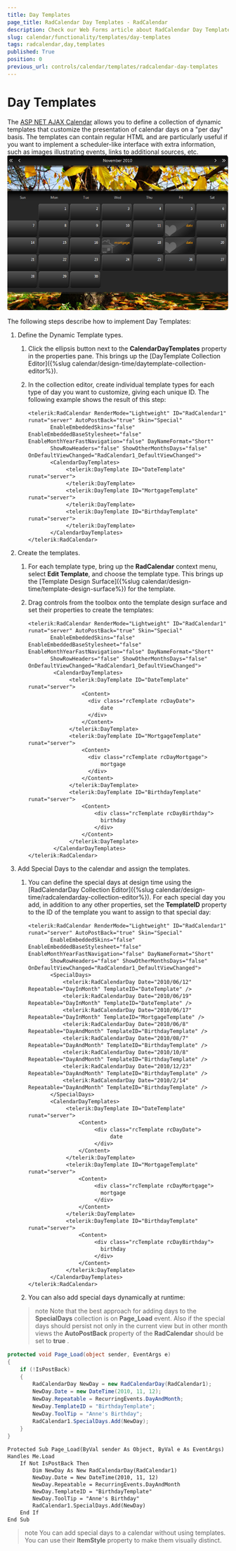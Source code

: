 ```yaml
---
title: Day Templates
page_title: RadCalendar Day Templates - RadCalendar
description: Check our Web Forms article about RadCalendar Day Templates.
slug: calendar/functionality/templates/day-templates
tags: radcalendar,day,templates
published: True
position: 0
previous_url: controls/calendar/templates/radcalendar-day-templates
---
```


# Day Templates



The [ASP NET AJAX Calendar](https://www.telerik.com/products/aspnet-ajax/calendar.aspx) allows you to define a collection of dynamic templates that customize the presentation of calendar days on a "per day" basis. The templates can contain regular HTML and are particularly useful if you want to implement a scheduler-like interface with extra information, such as images illustrating events, links to additional sources, etc.
![Templated RadCalendar](images/calendar_SpecialDayTemplates.png)

The following steps describe how to implement Day Templates:

1. Define the Dynamic Template types.

    1. Click the ellipsis button next to the **CalendarDayTemplates** property in the properties pane. This brings up the [DayTemplate Collection Editor]({%slug calendar/design-time/daytemplate-collection-editor%}).
    
    2. In the collection editor, create individual template types for each type of day you want to customize, giving each unique ID. The following example shows the result of this step:
        ````ASPNET
        <telerik:RadCalendar RenderMode="Lightweight" ID="RadCalendar1" runat="server" AutoPostBack="true" Skin="Special"
               EnableEmbeddedSkins="false" EnableEmbeddedBaseStylesheet="false" EnableMonthYearFastNavigation="false" DayNameFormat="Short"
               ShowRowHeaders="false" ShowOtherMonthsDays="false" OnDefaultViewChanged="RadCalendar1_DefaultViewChanged">
               <CalendarDayTemplates>
                    <telerik:DayTemplate ID="DateTemplate" runat="server">
                    </telerik:DayTemplate>
                    <telerik:DayTemplate ID="MortgageTemplate" runat="server">
                    </telerik:DayTemplate>
                    <telerik:DayTemplate ID="BirthdayTemplate" runat="server">
                    </telerik:DayTemplate>
               </CalendarDayTemplates>
        </telerik:RadCalendar>
        ````



2. Create the templates.

    1. For each template type, bring up the **RadCalendar** context menu, select **Edit Template**, and choose the template type. This brings up the [Template Design Surface]({%slug calendar/design-time/template-design-surface%}) for the template.
    
    2. Drag controls from the toolbox onto the template design surface and set their properties to create the templates:
        ````ASPNET
        <telerik:RadCalendar RenderMode="Lightweight" ID="RadCalendar1" runat="server" AutoPostBack="true" Skin="Special"
               EnableEmbeddedSkins="false" EnableEmbeddedBaseStylesheet="false" EnableMonthYearFastNavigation="false" DayNameFormat="Short"
               ShowRowHeaders="false" ShowOtherMonthsDays="false" OnDefaultViewChanged="RadCalendar1_DefaultViewChanged">
                <CalendarDayTemplates>
                     <telerik:DayTemplate ID="DateTemplate" runat="server">
                         <Content>
                           <div class="rcTemplate rcDayDate">
                               date
                           </div>
                         </Content>
                     </telerik:DayTemplate>
                     <telerik:DayTemplate ID="MortgageTemplate" runat="server">
                         <Content>
                           <div class="rcTemplate rcDayMortgage">
                               mortgage
                           </div>
                         </Content>
                     </telerik:DayTemplate>
                     <telerik:DayTemplate ID="BirthdayTemplate" runat="server">
                         <Content>
                             <div class="rcTemplate rcDayBirthday">
                               birthday
                             </div>
                         </Content>
                     </telerik:DayTemplate>
                </CalendarDayTemplates>
        </telerik:RadCalendar>
        ````
    
    
    
3. Add Special Days to the calendar and assign the templates.

    1. You can define the special days at design time using the [RadCalendarDay Collection Editor]({%slug calendar/design-time/radcalendarday-collection-editor%}). For each special day you add, in addition to any other properties, set the **TemplateID** property to the ID of the template you want to assign to that special day:
        ````ASPNET
        <telerik:RadCalendar RenderMode="Lightweight" ID="RadCalendar1" runat="server" AutoPostBack="true" Skin="Special"
               EnableEmbeddedSkins="false" EnableEmbeddedBaseStylesheet="false" EnableMonthYearFastNavigation="false" DayNameFormat="Short"
               ShowRowHeaders="false" ShowOtherMonthsDays="false" OnDefaultViewChanged="RadCalendar1_DefaultViewChanged">
               <SpecialDays>
                   <telerik:RadCalendarDay Date="2010/06/12" Repeatable="DayInMonth" TemplateID="DateTemplate" />
                   <telerik:RadCalendarDay Date="2010/06/19" Repeatable="DayInMonth" TemplateID="DateTemplate" />
                   <telerik:RadCalendarDay Date="2010/06/17" Repeatable="DayInMonth" TemplateID="MortgageTemplate" />
                   <telerik:RadCalendarDay Date="2010/06/8" Repeatable="DayAndMonth" TemplateID="BirthdayTemplate" />
                   <telerik:RadCalendarDay Date="2010/08/7" Repeatable="DayAndMonth" TemplateID="BirthdayTemplate" />
                   <telerik:RadCalendarDay Date="2010/10/8" Repeatable="DayAndMonth" TemplateID="BirthdayTemplate" />
                   <telerik:RadCalendarDay Date="2010/12/23" Repeatable="DayAndMonth" TemplateID="BirthdayTemplate" />
                   <telerik:RadCalendarDay Date="2010/2/14" Repeatable="DayAndMonth" TemplateID="BirthdayTemplate" />
               </SpecialDays>
               <CalendarDayTemplates>
                    <telerik:DayTemplate ID="DateTemplate" runat="server">
                        <Content>
                             <div class="rcTemplate rcDayDate">
                                  date
                             </div>
                        </Content>
                    </telerik:DayTemplate>
                    <telerik:DayTemplate ID="MortgageTemplate" runat="server">
                        <Content>
                             <div class="rcTemplate rcDayMortgage">
                               mortgage
                             </div>
                        </Content>
                    </telerik:DayTemplate>
                    <telerik:DayTemplate ID="BirthdayTemplate" runat="server">
                        <Content>
                             <div class="rcTemplate rcDayBirthday">
                               birthday
                             </div>
                        </Content>
                    </telerik:DayTemplate>
               </CalendarDayTemplates>
        </telerik:RadCalendar>
        ````

    2. You can also add special days dynamically at runtime:

    >note Note that the best approach for adding days to the **SpecialDays** collection is on **Page_Load** event. Also if the special days should persist not only in the current view but in other month views the **AutoPostBack** property of the **RadCalendar** should be set to **true** .
    >

````C#
protected void Page_Load(object sender, EventArgs e)
{
    if (!IsPostBack)
    {
        RadCalendarDay NewDay = new RadCalendarDay(RadCalendar1);
        NewDay.Date = new DateTime(2010, 11, 12);
        NewDay.Repeatable = RecurringEvents.DayAndMonth;
        NewDay.TemplateID = "BirthdayTemplate";
        NewDay.ToolTip = "Anne's Birthday";
        RadCalendar1.SpecialDays.Add(NewDay);
    }
}
````
````VB.NET
Protected Sub Page_Load(ByVal sender As Object, ByVal e As EventArgs) Handles Me.Load
    If Not IsPostBack Then
        Dim NewDay As New RadCalendarDay(RadCalendar1)
        NewDay.Date = New DateTime(2010, 11, 12)
        NewDay.Repeatable = RecurringEvents.DayAndMonth
        NewDay.TemplateID = "BirthdayTemplate"
        NewDay.ToolTip = "Anne's Birthday"
        RadCalendar1.SpecialDays.Add(NewDay)
    End If
End Sub	
````



>note 
You can add special days to a calendar without using templates. You can use their **ItemStyle** property to make them visually distinct.
>


